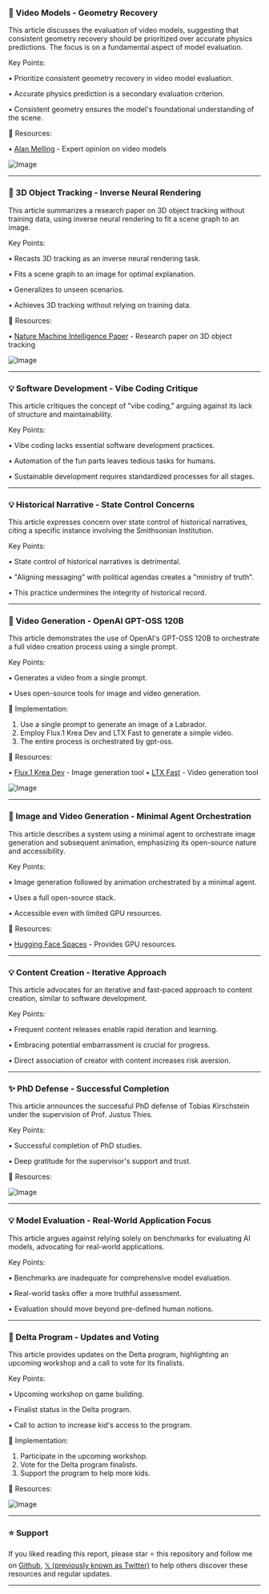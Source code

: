 ### 🤖 Video Models - Geometry Recovery

This article discusses the evaluation of video models, suggesting that consistent geometry recovery should be prioritized over accurate physics predictions.  The focus is on a fundamental aspect of model evaluation.

Key Points:

• Prioritize consistent geometry recovery in video model evaluation.


• Accurate physics prediction is a secondary evaluation criterion.


• Consistent geometry ensures the model's foundational understanding of the scene.



🔗 Resources:

• [Alan Melling](https://x.com/alanmelling) -  Expert opinion on video models


![Image](https://pbs.twimg.com/media/GyLFE5lWUAASct_?format=jpg&name=small)


---

### 🤖 3D Object Tracking - Inverse Neural Rendering

This article summarizes a research paper on 3D object tracking without training data, using inverse neural rendering to fit a scene graph to an image.

Key Points:

• Recasts 3D tracking as an inverse neural rendering task.


• Fits a scene graph to an image for optimal explanation.


• Generalizes to unseen scenarios.


• Achieves 3D tracking without relying on training data.



🔗 Resources:

• [Nature Machine Intelligence Paper](https://nature.com/articles/s42256-025-01083-x) - Research paper on 3D object tracking


![Image](https://pbs.twimg.com/amplify_video_thumb/1955740560838549509/img/v1YhDMHtRWzZ5o9i.jpg)


---

### 💡 Software Development - Vibe Coding Critique

This article critiques the concept of "vibe coding," arguing against its lack of structure and maintainability.

Key Points:

• Vibe coding lacks essential software development practices.


• Automation of the fun parts leaves tedious tasks for humans.


•  Sustainable development requires standardized processes for all stages.



---

### 💡 Historical Narrative - State Control Concerns

This article expresses concern over state control of historical narratives, citing a specific instance involving the Smithsonian Institution.

Key Points:

• State control of historical narratives is detrimental.


•  "Aligning messaging" with political agendas creates a "ministry of truth".


• This practice undermines the integrity of historical record.



---

### 🚀 Video Generation - OpenAI GPT-OSS 120B

This article demonstrates the use of OpenAI's GPT-OSS 120B to orchestrate a full video creation process using a single prompt.

Key Points:

•  Generates a video from a single prompt.


• Uses open-source tools for image and video generation.



🚀 Implementation:

1. Use a single prompt to generate an image of a Labrador.
2. Employ Flux.1 Krea Dev and LTX Fast to generate a simple video.
3. The entire process is orchestrated by gpt-oss.


🔗 Resources:

• [Flux.1 Krea Dev](https://x.com/bfl_ml) - Image generation tool
• [LTX Fast](https://x.com/Lightricks) - Video generation tool

![Image](https://pbs.twimg.com/amplify_video_thumb/1955677743883894784/img/3clFW-GHmdT63-EK.jpg)


---

### 🚀  Image and Video Generation - Minimal Agent Orchestration

This article describes a system using a minimal agent to orchestrate image generation and subsequent animation, emphasizing its open-source nature and accessibility.

Key Points:

•  Image generation followed by animation orchestrated by a minimal agent.


• Uses a full open-source stack.


• Accessible even with limited GPU resources.



🔗 Resources:

• [Hugging Face Spaces](https://huggingface.co/spaces) -  Provides GPU resources.


---

### 💡 Content Creation - Iterative Approach

This article advocates for an iterative and fast-paced approach to content creation, similar to software development.

Key Points:

•  Frequent content releases enable rapid iteration and learning.


•  Embracing potential embarrassment is crucial for progress.


•  Direct association of creator with content increases risk aversion.



---

### ✨ PhD Defense - Successful Completion

This article announces the successful PhD defense of Tobias Kirschstein under the supervision of Prof. Justus Thies.

Key Points:

• Successful completion of PhD studies.


• Deep gratitude for the supervisor's support and trust.



🔗 Resources:


![Image](https://pbs.twimg.com/media/GyN9hwRXwAAAMj8?format=jpg&name=small)


---

### 💡 Model Evaluation - Real-World Application Focus

This article argues against relying solely on benchmarks for evaluating AI models, advocating for real-world applications.

Key Points:

• Benchmarks are inadequate for comprehensive model evaluation.


• Real-world tasks offer a more truthful assessment.


•  Evaluation should move beyond pre-defined human notions.



---

### 🚀 Delta Program - Updates and Voting

This article provides updates on the Delta program, highlighting an upcoming workshop and a call to vote for its finalists.

Key Points:

• Upcoming workshop on game building.


•  Finalist status in the Delta program.


•  Call to action to increase kid's access to the program.



🚀 Implementation:

1. Participate in the upcoming workshop.
2. Vote for the Delta program finalists.
3. Support the program to help more kids.

🔗 Resources:


![Image](https://pbs.twimg.com/ext_tw_video_thumb/1955264032010575872/pu/img/smVPZL7fVlRj_DQ1.jpg)


---

### ⭐️ Support

If you liked reading this report, please star ⭐️ this repository and follow me on [Github](https://github.com/Drix10), [𝕏 (previously known as Twitter)](https://x.com/DRIX_10_) to help others discover these resources and regular updates.

---